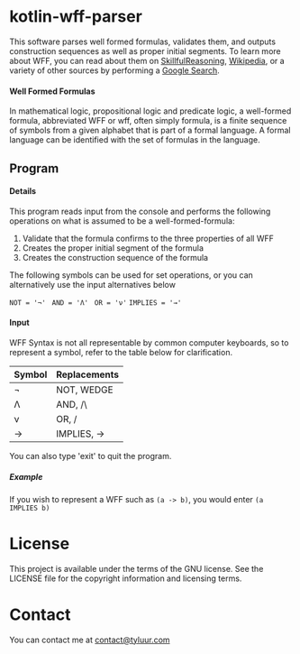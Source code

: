 # kotlin-wff-parser
This software parses well formed formulas, validates them, and outputs construction sequences as well as proper initial segments. To learn more about WFF, you can read about them on [SkillfulReasoning](http://www.skillfulreasoning.com/propositional_logic/well-formed_formulas.html), [Wikipedia](https://en.wikipedia.org/wiki/Well-formed_formula), or a variety of other sources by performing a [Google Search](https://lmgtfy.com/?q=well+formed+formula).

#### Well Formed Formulas
In mathematical logic, propositional logic and predicate logic, a well-formed formula, abbreviated WFF or wff, often simply formula, is a finite sequence of symbols from a given alphabet that is part of a formal language. A formal language can be identified with the set of formulas in the language.

## Program
#### Details
This program reads input from the console and performs the following operations on what is assumed to be a well-formed-formula:
1. Validate that the formula confirms to the three properties of all WFF
2. Creates the proper initial segment of the formula
3. Creates the construction sequence of the formula
 
The following symbols can be used for set operations, or you can alternatively use the input alternatives below

`NOT = '¬' `
`AND = 'Λ' `
`OR = 'ν'` 
`IMPLIES = '→'`

#### Input 
WFF Syntax is not all representable by common computer keyboards, so to represent a symbol, refer to the table below for clarification.

| Symbol        | Replacements 
| ------------- |:-------------
|¬| NOT, WEDGE
|Λ| AND, /\
|ν| OR, \/   
|→| IMPLIES, ->

You can also type 'exit' to quit the program.

##### Example

If you wish to represent a WFF such as `(a -> b)`, you would enter `(a IMPLIES b)`

# License

This project is available under the terms of the GNU license. See the LICENSE file for the copyright information and licensing terms.

# Contact

You can contact me at contact@tyluur.com

[Wikipedia]: http://www.skillfulreasoning.com/propositional_logic/well-formed_formulas.html